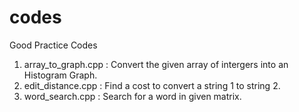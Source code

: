 # codes
Good Practice Codes

1. array_to_graph.cpp : Convert the given array of intergers into an Histogram Graph.
2. edit_distance.cpp : Find a cost to convert a string 1 to string 2.
3. word_search.cpp : Search for a word in given matrix. 
